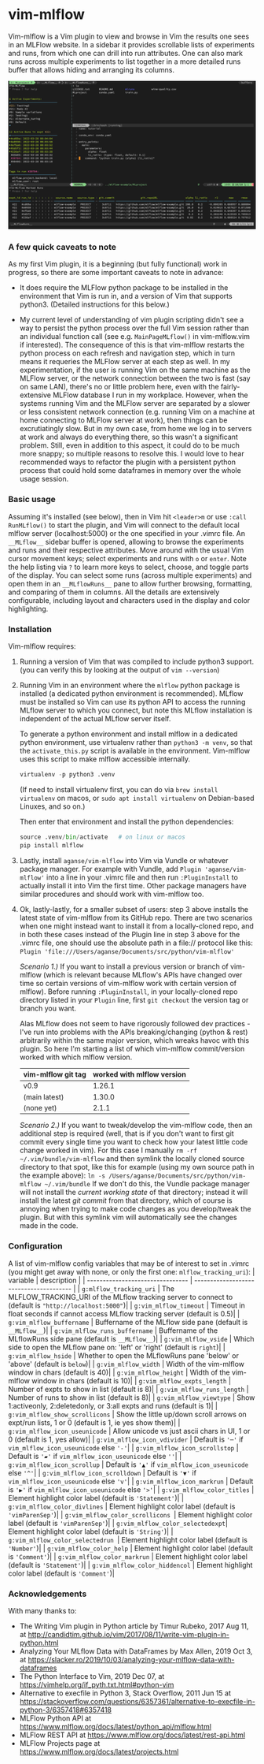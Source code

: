 # vim-mlflow
Vim-mlflow is a Vim plugin to view and browse in Vim the results one sees in an
MLFlow website.  In a sidebar it provides scrollable lists of experiments and
runs, from which one can drill into run attributes.  One can also mark runs
across multiple experiments to list together in a more detailed runs buffer that
allows hiding and arranging its columns.

[![example vim-mlflow screenshot](doc/example_screen_shot.png)](doc/example_screen_shot.png)


### A few quick caveats to note

As my first Vim plugin, it is a beginning (but fully functional) work in
progress, so there are some important caveats to note in advance:

* It does require the MLFlow python package to be installed in the environment
  that Vim is run in, and a version of Vim that supports python3.  (Detailed
  instructions for this below.)

* My current level of understanding of vim plugin scripting didn't see a way
  to persist the python process over the full Vim session rather than an
  individual function call (see e.g. `MainPageMLflow()` in vim-mlflow.vim
  if interested).  The consequence of this is that vim-mlflow restarts the
  python process on each refresh and navigation step, which in turn means it
  requeries the MLFlow server at each step as well.  In my experimentation,
  if the user is running Vim on the same machine as the MLFlow server, or the
  network connection between the two is fast (say on same LAN), there's no
  or little problem here, even with the fairly-extensive MLFlow database I run
  in my workplace.  However, when the systems running Vim and the MLFlow server
  are separated by a slower or less consistent network connection (e.g. running
  Vim on a machine at home connecting to MLFlow server at work), then things
  can be excrutiatingly slow.  But in my own case, from home we log in to
  servers at work and always do everything there, so this wasn't a significant
  problem.  Still, even in addition to this aspect, it could do to be much more
  snappy; so multiple reasons to resolve this.  I would love to hear recommended
  ways to refactor the plugin with a persistent python process that could hold
  some dataframes in memory over the whole usage session.
  

### Basic usage

Assuming it's installed (see below), then in Vim hit `<leader>m` or use
`:call RunMLflow()` to start the plugin, and Vim will connect to the default
local mlflow server (localhost:5000) or the one specified in your .vimrc file.
An `__MLflow__` sidebar buffer is opened, allowing to browse the experiments
and runs and their respective attributes.  Move around with the usual Vim cursor
movement keys; select experiments and runs with `o` or `enter`.  Note the help
listing via `?` to learn more keys to select, choose, and toggle parts of the
display.  You can select some runs (across multiple experiments) and open them
in an `__MLflowRuns__` pane to allow further browsing, formatting, and comparing
of them in columns.  All the details are extensively configurable, including
layout and characters used in the display and color highlighting.


### Installation

Vim-mlflow requires:

1. Running a version of Vim that was compiled to include python3 support.
   (you can verify this by looking at the output of `vim --version`)

2. Running Vim in an environment where the `mlflow` python package is installed
   (a dedicated python environment is recommended).  MLflow must be installed so
   Vim can use its python API to access the running MLflow server to which you
   connect, but note this MLflow installation is independent of the actual MLflow
   server itself.

   To generate a python environment and install mlflow in a dedicated python
   environment, use virtualenv rather than `python3 -m venv`, so that the
   `activate_this.py` script is available in the environment.  Vim-mlflow uses
   this script to make mlflow accessible internally.
    ```python
    virtualenv -p python3 .venv
    ```
   (If need to install virtualenv first, you can do via `brew install virtualenv`
   on macos, or `sudo apt install virtualenv` on Debian-based Linuxes, and so on.)

   Then enter that environment and install the python dependencies:
    ```python
    source .venv/bin/activate   # on linux or macos
    pip install mlflow
    ```

3. Lastly, install `aganse/vim-mlflow` into Vim via Vundle or whatever package
   manager.  For example with Vundle, add `Plugin 'aganse/vim-mlflow'` into a
   line in your .vimrc file and then run `:PluginInstall` to actually install it
   into Vim the first time.  Other package managers have similar procedures and
   should work with vim-mlflow too.

4. Ok, lastly-lastly, for a smaller subset of users:  step 3 above installs the
   latest state of vim-mlflow from its GitHub repo.  There are two scenarios
   when one might instead want to install it from a locally-cloned repo, and in
   both these cases instead of the Plugin line in step 3 above for the .vimrc
   file, one should use the absolute path in a file:// protocol like this:
   `Plugin 'file:///Users/aganse/Documents/src/python/vim-mlflow'`

   *Scenario 1.)*  If you want to install a previous version or branch of
   vim-mlflow (which is relevant because MLflow's APIs have changed over time so
   certain versions of vim-mlflow work with certain version of mlflow).  Before
   running `:PluginInstall`, in your locally-cloned repo directory listed in
   your `Plugin` line, first `git checkout` the version tag or branch you want.

   Alas MLflow does not seem to have rigorously followed dev practices - I've
   run into problems with the APIs breaking/changing (python & rest) arbitrarily
   within the same major version, which wreaks havoc with this plugin.  So here
   I'm starting a list of which vim-mlflow commit/version worked with which
   mlflow version.

   | vim-mlflow git tag | worked with mlflow version |
   | -------------------| -------------------------- |
   | v0.9               |  1.26.1                    |
   | (main latest)      |  1.30.0                    |
   | (none yet)         |  2.1.1                     |


   *Scenario 2.)*  If you want to tweak/develop the vim-mlflow code, then an
   additional step is required (well, that is if you don't want to first git
   commit every single time you want to check how your latest little code change
   worked in vim).  For this case I manually `rm -rf ~/.vim/bundle/vim-mlflow`
   and then symlink the locally cloned source directory to that spot, like this
   for example (using my own source path in the example above):
   `ln -s /Users/aganse/Documents/src/python/vim-mlflow ~/.vim/bundle`
   If we don't do this, the Vundle package manager will not install the
   _current working state_ of that directory; instead it will install the latest
   _git commit_ from that directory, which of course is annoying when trying to
   make code changes as you develop/tweak the plugin.  But with this symlink
   vim will automatically see the changes made in the code.


### Configuration

A list of vim-mlflow config variables that may be of interest to set in .vimrc
(you might get away with none, or only the first one: `mlflow_tracking_uri`):
|           variable               |               description               |
| -------------------------------- | --------------------------------------- |
| `g:mlflow_tracking_uri`          | The MLFLOW_TRACKING_URI of the MLflow tracking server to connect to (default is `"http://localhost:5000"`)|
| `g:vim_mlflow_timeout`           | Timeout in float seconds if cannot access MLflow tracking server (default is 0.5)|
| `g:vim_mlflow_buffername`        | Buffername of the MLflow side pane (default is `__MLflow__`)|
| `g:vim_mlflow_runs_buffername`   | Buffername of the MLflowRuns side pane (default is `__MLflow__`)|
| `g:vim_mlflow_vside`             | Which side to open the MLflow pane on: 'left' or 'right' (default is `right`)|
| `g:vim_mlflow_hside`             | Whether to open the MLflowRuns pane 'below' or 'above' (default is `below`)|
| `g:vim_mlflow_width`             | Width of the vim-mlflow window in chars (default is 40)|
| `g:vim_mlflow_height`            | Width of the vim-mlflow window in chars (default is 10)|
| `g:vim_mlflow_expts_length`      | Number of expts to show in list (default is 8)|
| `g:vim_mlflow_runs_length`       | Number of runs to show in list (default is 8)|
| `g:vim_mlflow_viewtype`          | Show 1:activeonly, 2:deletedonly, or 3:all expts and runs (default is 1)|
| `g:vim_mlflow_show_scrollicons`  | Show the little up/down scroll arrows on expt/run lists, 1 or 0 (default is 1, ie yes show them)|
| `g:vim_mlflow_icon_useunicode`   | Allow unicode vs just ascii chars in UI, 1 or 0 (default is 1, yes allow)|
| `g:vim_mlflow_icon_vdivider`     | Default is `'─'` if `vim_mlflow_icon_useunicode` else `'-'`|
| `g:vim_mlflow_icon_scrollstop`   | Default is `'▰'` if `vim_mlflow_icon_useunicode` else `''`|
| `g:vim_mlflow_icon_scrollup`     | Default is `'▲'` if `vim_mlflow_icon_useunicode` else `'^'`|
| `g:vim_mlflow_icon_scrolldown`   | Default is `'▼'` if `vim_mlflow_icon_useunicode` else `'v'`|
| `g:vim_mlflow_icon_markrun`      | Default is `'▶'` if `vim_mlflow_icon_useunicode` else `'>'`|
| `g:vim_mlflow_color_titles`      | Element highlight color label (default is `'Statement'`)|
| `g:vim_mlflow_color_divlines`    | Element highlight color label (default is `'vimParenSep'`)|
| `g:vim_mlflow_color_scrollicons `| Element highlight color label (default is `'vimParenSep'`)|
| `g:vim_mlflow_color_selectedexpt`| Element highlight color label (default is `'String'`)|
| `g:vim_mlflow_color_selectedrun `| Element highlight color label (default is `'Number'`)|
| `g:vim_mlflow_color_help`        | Element highlight color label (default is `'Comment'`)|
| `g:vim_mlflow_color_markrun`     | Element highlight color label (default is `'Statement'`)|
| `g:vim_mlflow_color_hiddencol`   | Element highlight color label (default is `'Comment'`)|


### Acknowledgements

With many thanks to:
* The Writing Vim plugin in Python article by Timur Rubeko, 2017 Aug 11, at
  http://candidtim.github.io/vim/2017/08/11/write-vim-plugin-in-python.html
* Analyzing Your MLflow Data with DataFrames by Max Allen, 2019 Oct 3, at
  https://slacker.ro/2019/10/03/analyzing-your-mlflow-data-with-dataframes
* The Python Interface to Vim, 2019 Dec 07, at
  https://vimhelp.org/if_pyth.txt.html#python-vim
* Alternative to execfile in Python 3, Stack Overflow, 2011 Jun 15 at
  https://stackoverflow.com/questions/6357361/alternative-to-execfile-in-python-3/6357418#6357418
* MLFlow Python API at
  https://www.mlflow.org/docs/latest/python_api/mlflow.html
* MLFlow REST API at
  https://www.mlflow.org/docs/latest/rest-api.html
* MLFlow Projects page at
  https://www.mlflow.org/docs/latest/projects.html
